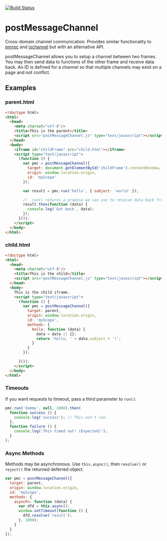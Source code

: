 [![Build Status](https://travis-ci.org/owiber/postMessageChannel.png)](https://travis-ci.org/owiber/postMessageChannel)


postMessageChannel
==================

Cross-domain channel communication. Provides similar functionality to [pmrpc](https://github.com/izuzak/pmrpc) and [jschannel](https://github.com/mozilla/jschannel) but with an alternative API.

postMessageChannel allows you to setup a channel between two frames. You may then send data to functions of the other frame and receive data back. An ID is defined for a channel so that multiple channels may exist on a page and not conflict.

## Examples

### parent.html

```html
<!doctype html>
<html>
  <head>
    <meta charset="utf-8"/>
    <title>This is the parent</title>
    <script src="postMessageChannel.js" type="text/javascript"></script>
  </head>
  <body>
    <iframe id="childFrame" src="child.html"></iframe>
    <script type="text/javascript">
      (function () {
        var pmc = postMessageChannel({
          target: document.getElementById('childFrame').contentWindow,
          origin: window.location.origin,
          id: 'myScope'
        });

        var result = pmc.run('hello', { subject: 'world' });

        // .run() returns a promise we can use to receive data back from the other frame
        result.then(function (data) {
          console.log('Got back', data);
        });
      }());
    </script>
  </body>
</html>
```

### child.html

```html
<!doctype html>
<html>
  <head>
    <meta charset="utf-8"/>
    <title>This is the child</title>
    <script src="postMessageChannel.js" type="text/javascript"></script>
  </head>
  <body>
    This is the child iframe.
    <script type="text/javascript">
      (function () {
        var pmc = postMessageChannel({
          target: parent,
          origin: window.location.origin,
          id: 'myScope',
          methods: {
            hello: function (data) {
              data = data || {};
              return 'hello, ' + data.subject + '!';
            }
          }
        });

      }());
    </script>
  </body>
</html>
```

### Timeouts

If you want requests to timeout, pass a third parameter to `run()`:

```javascript
pmc.run('dummy', null, 1000).then(
  function success () {
    console.log('success'); // This won't run.
  },
  function failure () {
    console.log('This timed out! (Expected)');
  }
);
```

### Async Methods

Methods may be asynchronous. Use `this.async()`, then `resolve()` or `reject()` the returned deferred object.

```javascript
var pmc = postMessageChannel({
  target: parent,
  origin: window.location.origin,
  id: 'myScope',
  methods: {
    asyncFn: function (data) {
      var dfd = this.async();
      window.setTimeout(function () {
        dfd.resolve('result');
      }, 1000);
    }
  }
});
```
